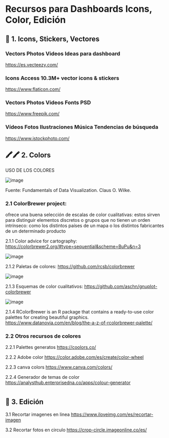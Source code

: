 # Recursos para Dashboards Icons, Color, Edición  



## 🍳 1. Icons, Stickers,  Vectores

### Vectors Photos  Videos Ideas para dashboard
https://es.vecteezy.com/ 

### Icons Access 10.3M+ vector icons & stickers
https://www.flaticon.com/  

### Vectors Photos  Videos Fonts  PSD 
https://www.freepik.com/ 

### Vídeos Fotos Ilustraciones Música Tendencias de búsqueda
https://www.istockphoto.com/


## 🖍️🖍️ 2. Colors

USO DE LOS COLORES 


![image](https://user-images.githubusercontent.com/82233779/221628039-e65e6a2d-c222-4f0e-9c48-f01b138fb443.png)


Fuente: Fundamentals of Data Visualization. Claus O. Wilke.

### 2.1 ColorBrewer project: 

ofrece una buena selección de escalas de color cualitativas: estos sirven para distinguir elementos discretos o grupos que no tienen un orden intrínseco: como los distintos países de un mapa o los distintos fabricantes de un determinado producto

2.1.1 Color advice for cartography: https://colorbrewer2.org/#type=sequential&scheme=BuPu&n=3 

![image](https://user-images.githubusercontent.com/82233779/221387449-f7ff4d89-a8f2-4931-bc35-12c23188b661.png)

2.1.2 Paletas de colores: https://github.com/rcsb/colorbrewer 

![image](https://user-images.githubusercontent.com/82233779/221387463-1e48304b-4be4-4c9b-9086-c2f46994e1cb.png)

2.1.3 Esquemas de color cualitativos: https://github.com/aschn/gnuplot-colorbrewer 

![image](https://user-images.githubusercontent.com/82233779/221387440-49ebd839-6216-4b59-89b0-4d4fb1ff1912.png)

2.1.4 RColorBrewer is an R package that contains a ready-to-use color palettes for creating beautiful graphics. https://www.datanovia.com/en/blog/the-a-z-of-rcolorbrewer-palette/ 

### 2.2 Otros recursos de colores 

2.2.1 Palettes generatos  https://coolors.co/ 

2.2.2 Adobe color https://color.adobe.com/es/create/color-wheel 

2.2.3 canva colors https://www.canva.com/colors/ 

2.2.4 Generador de temas de color https://analysthub.enterprisedna.co/apps/colour-generator 

#


## 👀 3. Edición

3.1 Recortar imagenes en linea https://www.iloveimg.com/es/recortar-imagen

3.2 Recortar fotos en circulo https://crop-circle.imageonline.co/es/ 
